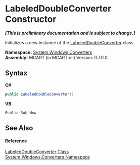 # LabeledDoubleConverter Constructor 
 _**\[This is preliminary documentation and is subject to change.\]**_

Initializes a new instance of the <a href="9976f03d-75c2-f765-83a1-45f86bbea8a1">LabeledDoubleConverter</a> class

**Namespace:**&nbsp;<a href="209509be-498c-78bd-c9c1-8c3bc31f7d1f">System.Windows.Converters</a><br />**Assembly:**&nbsp;MCART (in MCART.dll) Version: 0.7.0.0

## Syntax

**C#**<br />
``` C#
public LabeledDoubleConverter()
```

**VB**<br />
``` VB
Public Sub New
```


## See Also


#### Reference
<a href="9976f03d-75c2-f765-83a1-45f86bbea8a1">LabeledDoubleConverter Class</a><br /><a href="209509be-498c-78bd-c9c1-8c3bc31f7d1f">System.Windows.Converters Namespace</a><br />